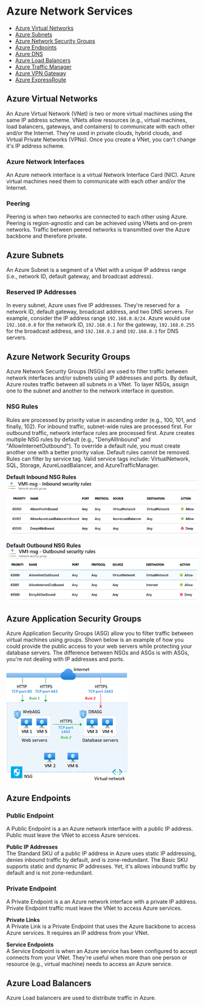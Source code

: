 # Azure Network Services
* [Azure Virtual Networks](#virtual-networks)
* [Azure Subnets](#azure-subnets)
* [Azure Network Security Groups](#azure-network-security-groups)
* [Azure Endpoints](#azure-endpoints)
* [Azure DNS](dns/README.md)
* [Azure Load Balancers](#azure-load-balancers)
* [Azure Traffic Manager](traffic-manager/README.md)
* [Azure VPN Gateway](vpn-gateway/README.md)
* [Azure ExpressRoute](expressroute/README.md)

## Azure Virtual Networks
An Azure Virtual Network (VNet) is two or more virtual machines using the same IP address scheme. VNets allow resources (e.g., virtual machines, load balancers, gateways, and containers) to communicate with each other and/or the Internet. They're used in private clouds, hybrid clouds, and Virtual Private Networks (VPNs). Once you create a VNet, you can't change it's IP address scheme. 

### Azure Network Interfaces
An Azure network interface is a virtual Network Interface Card (NIC). Azure virtual machines need them to communicate with each other and/or the Internet. 

### Peering  
Peering is when two networks are connected to each other using Azure. Peering is region-agnostic and can be achieved using VNets and on-prem networks. Traffic between peered networks is transmitted over the Azure backbone and therefore private. 

## Azure Subnets
An Azure Subnet is a segment of a VNet with a unique IP address range (i.e., network ID, default gateway, and broadcast address). 

### Reserved IP Addresses  
In every subnet, Azure uses five IP addresses. They're reserved for a network ID, default gateway, broadcast address, and two DNS servers. For example, consider the IP address range `192.168.0.0/24`. Azure would use `192.168.0.0` for the network ID, `192.168.0.1` for the gateway, `192.168.0.255` for the broadcast address, and `192.168.0.2` and `192.168.0.3` for DNS servers.

## Azure Network Security Groups  
Azure Network Security Groups (NSGs) are used to filter traffic between network interfaces and/or subnets using IP addresses and ports. By default, Azure routes traffic between all subnets in a VNet. To layer NSGs, assign one to the subnet and another to the network interface in question. 

### NSG Rules
Rules are processed by priority value in ascending order (e.g., 100, 101, and finally, 102). For inbound traffic, subnet-wide rules are processed first. For outbound traffic, network interface rules are processed first. Azure creates multiple NSG rules by default (e.g., "DenyAllInbound" and "AllowInternetOutbound"). To override a default rule, you must create another one with a better priority value. Default rules cannot be removed. Rules can filter by service tag. Valid service tags include: VirtualNetwork, SQL, Storage, AzureLoadBalancer, and AzureTrafficManager. 

**Default Inbound NSG Rules**  
![default-inbound-nsg-rules.png](default-inbound-nsg-rules.png)

**Default Outbound NSG Rules**  
![default-outbound-nsg-rules.png](default-outbound-nsg-rules.png)

## Azure Application Security Groups
Azure Application Security Groups (ASG) allow you to filter traffic between virtual machines using groups. Shown below is an example of how you could provide the public access to your web servers while protecting your database servers. The difference between NSGs and ASGs is with ASGs, you're not dealing with IP addresses and ports. 

![application-security-groups.png](application-security-groups.png)

## Azure Endpoints
### Public Endpoint
A Public Endpoint is a an Azure network interface with a public IP address. Public must leave the VNet to access Azure services. 

**Public IP Addresses**  
The Standard SKU of a public IP address in Azure uses static IP addressing, denies inbound traffic by default, and is zone-redundant. The Basic SKU supports static and dynamic IP addresses. Yet, it's allows inbound traffic by default and is not zone-redundant. 

### Private Endpoint
A Private Endpoint is a an Azure network interface with a private IP address. Private Endpoint traffic must leave the VNet to access Azure services. 

**Private Links**  
A Private Link is a Private Endpoint that uses the Azure backbone to access Azure services. It requires an IP address from your VNet. 

**Service Endpoints**  
A Service Endpoint is when an Azure service has been configured to accept connects from your VNet. They're useful when more than one person or resource (e.g., virtual machine) needs to access an Azure service. 

## Azure Load Balancers  
Azure Load balancers are used to distribute traffic in Azure. 
 